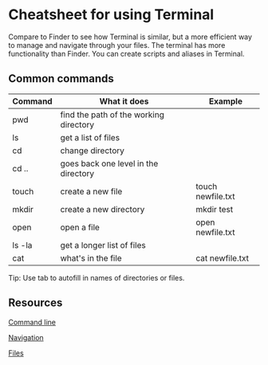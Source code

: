 # Cheatsheet for using Terminal

Compare to Finder to see how Terminal is similar, but a more efficient way to manage and navigate through your files.
The terminal has more functionality than Finder. You can create scripts and aliases in Terminal. 

## Common commands
Command | What it does | Example
------------ | -------------  | -------------
pwd | find the path of the working directory |
ls | get a list of files |
cd | change directory |
cd .. | goes back one level in the directory |
touch | create a new file | touch newfile.txt
mkdir | create a new directory | mkdir test
open | open a file | open newfile.txt
ls -la | get a longer list of files
cat | what's in the file | cat newfile.txt



Tip: Use tab to autofill in names of directories or files.

## Resources

[Command line](https://ryanstutorials.net/linuxtutorial/commandline.php)

[Navigation](https://ryanstutorials.net/linuxtutorial/navigation.php)

[Files](https://ryanstutorials.net/linuxtutorial/aboutfiles.php)

